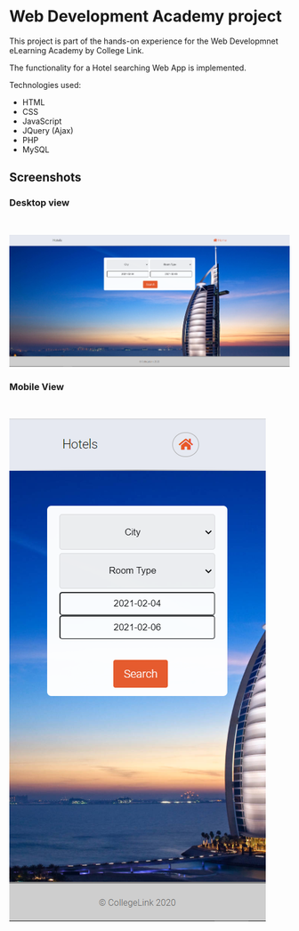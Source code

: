 # Web Development Academy project
This project is part of the hands-on experience for the Web Developmnet eLearning Academy by College Link.

The functionality for a Hotel searching Web App is implemented.

Technologies used:
- HTML
- CSS
- JavaScript
- JQuery (Ajax)
- PHP
- MySQL

## Screenshots ##

### Desktop view ###
<br />

![Index image](/media/index.png)

### Mobile View ###
<br />

![Index image Mobile](/media/index-mobile.png)

